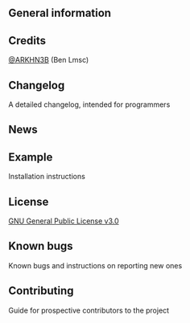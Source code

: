 ## General information

## Credits
[@ARKHN3B](https://github.com/ARKHN3B) (Ben Lmsc)

## Changelog 	
A detailed changelog, intended for programmers

## News

## Example 	
Installation instructions

## License
[GNU General Public License v3.0](https://github.com/ARKHN3B/window-event-manager/blob/main/LICENSE)

## Known bugs
Known bugs and instructions on reporting new ones

## Contributing
Guide for prospective contributors to the project 